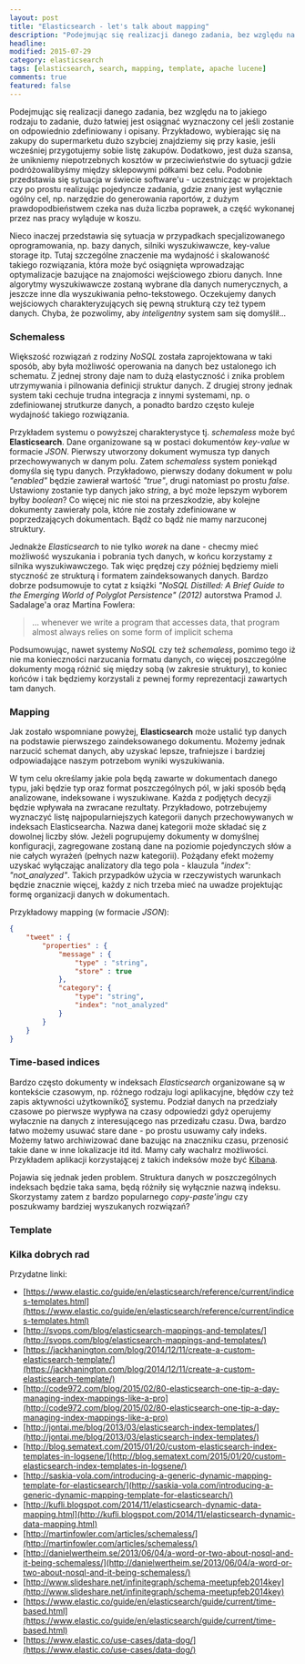 ```yaml
---
layout: post
title: "Elasticsearch - let's talk about mapping"
description: "Podejmując się realizacji danego zadania, bez względu na to jakiego rodzaju to zadanie, dużo łatwiej jest osiągnać wyznaczony cel jeśli zostanie on odpowiednio zdefiniowany i opisany..."
headline: 
modified: 2015-07-29
category: elasticsearch
tags: [elasticsearch, search, mapping, template, apache lucene]
comments: true
featured: false
---
```


Podejmując się realizacji danego zadania, bez względu na to jakiego rodzaju to zadanie, dużo łatwiej jest osiągnać wyznaczony cel jeśli zostanie on odpowiednio zdefiniowany i opisany. Przykładowo, wybierając się na zakupy do supermarketu dużo szybciej znajdziemy się przy kasie, jeśli wcześniej przygotujemy sobie listę zakupów. Dodatkowo, jest duża szansa, że unikniemy niepotrzebnych kosztów w przeciwieństwie do sytuacji gdzie podróżowalibyśmy między sklepowymi półkami bez celu. Podobnie przedstawia się sytuacja w świecie software'u - uczestnicząc w projektach czy po prostu realizując pojedyncze zadania, gdzie znany jest wyłącznie ogólny cel, np. narzędzie do generowania raportów, z dużym prawdopodbieństwem czeka nas duża liczba poprawek, a część wykonanej przez nas pracy wyląduje w koszu.       

Nieco inaczej przedstawia się sytuacja w przypadkach specjalizowanego oprogramowania, np. bazy danych, silniki wyszukiwawcze, key-value storage itp. Tutaj szczególne znaczenie ma wydajność i skalowaność takiego rozwiązania, która może być osiągnięta wprowadzając optymalizacje bazujące na znajomości wejściowego zbioru danych. Inne algorytmy wyszukiwawcze zostaną wybrane dla danych numerycznych, a jeszcze inne dla wyszukiwania pełno-tekstowego. Oczekujemy danych wejściowych charakteryzujących się pewną strukturą czy też typem danych. Chyba, że pozwolimy, aby *inteligentny* system sam się domyślił...  
   
### Schemaless   

Większość rozwiązań z rodziny *NoSQL* została zaprojektowana w taki sposób, aby była możliwość operowania na danych bez ustalonego ich schematu. Z jednej strony daje nam to dużą elastyczność i znika problem utrzymywania i pilnowania definicji struktur danych. Z drugiej strony jednak system taki cechuje trudna integracja z innymi systemami, np. o zdefiniowanej strutkurze danych, a ponadto bardzo często kuleje wydajność takiego rozwiązania.

Przykładem systemu o powyższej charakterystyce tj. *schemaless* może być **Elasticsearch**. Dane organizowane są w postaci dokumentów *key-value* w formacie *JSON*. Pierwszy utworzony dokument wymusza typ danych przechowywanych w danym polu. Zatem *schemaless* system poniekąd domyśla się typu danych. Przykładowo, pierwszy dodany dokument w polu *"enabled"* będzie zawierał wartość *"true"*, drugi natomiast po prostu *false*. Ustawiony zostanie typ danych jako *string*, a być może lepszym wyborem byłby *boolean*? Co więcej nic nie stoi na przeszkodzie, aby kolejne dokumenty zawierały pola, które nie zostały zdefiniowane w poprzedzających dokumentach. Bądź co bądź nie mamy narzuconej struktury.
  
Jednakże *Elasticsearch* to nie tylko *worek* na dane - checmy mieć możliwość wyszukania i pobrania tych danych, w końcu korzystamy z silnika wyszukiwawczego. Tak więc prędzej czy później będziemy mieli styczność ze strukturą i formatem zaindeksowanych danych. Bardzo dobrze podsumowuje to cytat z książki *"NoSQL Distilled: A Brief Guide to the Emerging World of Polyglot Persistence" (2012)* autorstwa Pramod J. Sadalage'a oraz Martina Fowlera:
  
> … whenever we write a program that accesses data, that program almost always relies on some form of implicit schema 

Podsumowując, nawet systemy *NoSQL* czy też *schemaless*, pomimo tego iż nie ma konieczności narzucania formatu danych, co więcej poszczególne dokumenty mogą różnić się między sobą (w zakresie struktury), to koniec końców i tak będziemy korzystali z pewnej formy reprezentacji zawartych tam danych.

### Mapping

Jak zostało wspomniane powyżej, **Elasticsearch** może ustalić typ danych na podstawie pierwszego zaindeksowanego dokumentu. Możemy jednak narzucić schemat danych, aby uzyskać lepsze, trafniejsze i bardziej odpowiadające naszym potrzebom wyniki wyszukiwania.
 
W tym celu określamy jakie pola będą zawarte w dokumentach danego typu, jaki będzie typ oraz format poszczególnych pól, w jaki sposób będą analizowane, indeksowane i wyszukiwane. Każda z podjętych decyzji będzie wpływała na zwracane rezultaty. Przykładowo, potrzebujemy wyznaczyć listę najpopularniejszych kategorii danych przechowywanych w indeksach Elasticsearcha. Nazwa danej kategorii może składać się z dowolnej liczby słów. Jeżeli pogrupujemy dokumenty w domyślnej konfiguracji, zagregowane zostaną dane na poziomie pojedynczych słów a nie całych wyrażeń (pełnych nazw kategorii). Pożądany efekt możemy uzyskać wyłączając analizatory dla tego pola - klauzula *"index": "not_analyzed"*. Takich przypadków użycia w rzeczywistych warunkach będzie znacznie więcej, każdy z nich trzeba mieć na uwadze projektując formę organizacji danych w dokumentach.

Przykładowy mapping (w formacie *JSON*):


``` json
{
    "tweet" : {
        "properties" : {
            "message" : {
                "type" : "string", 
                "store" : true 
            },
            "category": {
                "type": "string",
                "index": "not_analyzed"
            }
        }
    }
}
``` 

### Time-based indices

Bardzo często dokumenty w indeksach *Elasticsearch* organizowane są w kontekście czasowym, np. różnego rodzaju logi aplikacyjne, błędów czy też zapis aktywności użytkownikó∑ systemu. Podział danych na przedziały czasowe po pierwsze wypływa na czasy odpowiedzi gdyż operujemy wyłacznie na danych z interesującego nas przedizału czasu. Dwa, bardzo łatwo możemy usuwać stare dane - po prostu usuwamy cały indeks. Możemy łatwo archiwizować dane bazując na znaczniku czasu, przenosić takie dane w inne lokalizacje itd itd. Mamy cały wachalrz możliwości. Przykładem aplikacji korzystającej z takich indeksów może być [Kibana](https://www.elastic.co/products/kibana). 

Pojawia się jednak jeden problem. Struktura danych w poszczególnych indeksach będzie taka sama, będą różniły się wyłącznie nazwą indeksu. Skorzystamy zatem z bardzo popularnego *copy-paste'ingu* czy poszukwamy bardziej wyszukanych rozwiązań? 

### Template

### Kilka dobrych rad




  

Przydatne linki:

* [https://www.elastic.co/guide/en/elasticsearch/reference/current/indices-templates.html](https://www.elastic.co/guide/en/elasticsearch/reference/current/indices-templates.html)
* [http://svops.com/blog/elasticsearch-mappings-and-templates/](http://svops.com/blog/elasticsearch-mappings-and-templates/)
* [https://jackhanington.com/blog/2014/12/11/create-a-custom-elasticsearch-template/](https://jackhanington.com/blog/2014/12/11/create-a-custom-elasticsearch-template/)
* [http://code972.com/blog/2015/02/80-elasticsearch-one-tip-a-day-managing-index-mappings-like-a-pro](http://code972.com/blog/2015/02/80-elasticsearch-one-tip-a-day-managing-index-mappings-like-a-pro)
* [http://jontai.me/blog/2013/03/elasticsearch-index-templates/](http://jontai.me/blog/2013/03/elasticsearch-index-templates/)
* [http://blog.sematext.com/2015/01/20/custom-elasticsearch-index-templates-in-logsene/](http://blog.sematext.com/2015/01/20/custom-elasticsearch-index-templates-in-logsene/)  
* [http://saskia-vola.com/introducing-a-generic-dynamic-mapping-template-for-elasticsearch/](http://saskia-vola.com/introducing-a-generic-dynamic-mapping-template-for-elasticsearch/)  
* [http://kufli.blogspot.com/2014/11/elasticsearch-dynamic-data-mapping.html](http://kufli.blogspot.com/2014/11/elasticsearch-dynamic-data-mapping.html)  
* [http://martinfowler.com/articles/schemaless/](http://martinfowler.com/articles/schemaless/)
* [http://danielwertheim.se/2013/06/04/a-word-or-two-about-nosql-and-it-being-schemaless/](http://danielwertheim.se/2013/06/04/a-word-or-two-about-nosql-and-it-being-schemaless/)
* [http://www.slideshare.net/infinitegraph/schema-meetupfeb2014key](http://www.slideshare.net/infinitegraph/schema-meetupfeb2014key)
* [https://www.elastic.co/guide/en/elasticsearch/guide/current/time-based.html](https://www.elastic.co/guide/en/elasticsearch/guide/current/time-based.html)
* [https://www.elastic.co/use-cases/data-dog/](https://www.elastic.co/use-cases/data-dog/)
